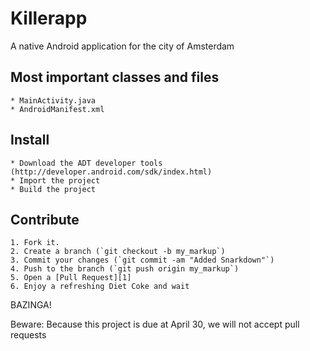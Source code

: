 Killerapp
=========

A native Android application for the city of Amsterdam


Most important classes and files
----------------------
	* MainActivity.java
	* AndroidManifest.xml


Install
-------
	* Download the ADT developer tools (http://developer.android.com/sdk/index.html)
	* Import the project
	* Build the project

Contribute
----------
	1. Fork it.
	2. Create a branch (`git checkout -b my_markup`)
	3. Commit your changes (`git commit -am "Added Snarkdown"`)
	4. Push to the branch (`git push origin my_markup`)
	5. Open a [Pull Request][1]
	6. Enjoy a refreshing Diet Coke and wait

BAZINGA!

Beware:
	Because this project is due at April 30, we will not accept pull requests
